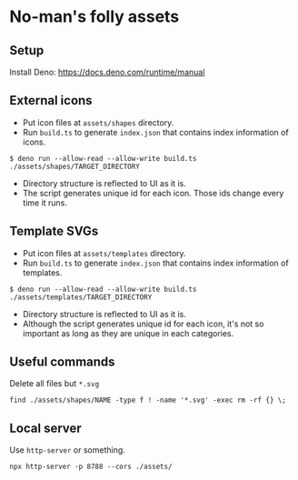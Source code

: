 # No-man's folly assets

## Setup
Install Deno: https://docs.deno.com/runtime/manual

## External icons
- Put icon files at `assets/shapes` directory.
- Run `build.ts` to generate `index.json` that contains index information of icons.

```
$ deno run --allow-read --allow-write build.ts ./assets/shapes/TARGET_DIRECTORY
```

- Directory structure is reflected to UI as it is.
- The script generates unique id for each icon. Those ids change every time it runs.

## Template SVGs
- Put icon files at `assets/templates` directory.
- Run `build.ts` to generate `index.json` that contains index information of templates.

```
$ deno run --allow-read --allow-write build.ts ./assets/templates/TARGET_DIRECTORY
```

- Directory structure is reflected to UI as it is.
- Although the script generates unique id for each icon, it's not so important as long as they are unique in each categories.

## Useful commands

Delete all files but `*.svg`
```
find ./assets/shapes/NAME -type f ! -name '*.svg' -exec rm -rf {} \;
```

## Local server
Use `http-server` or something.

```
npx http-server -p 8788 --cors ./assets/
```
